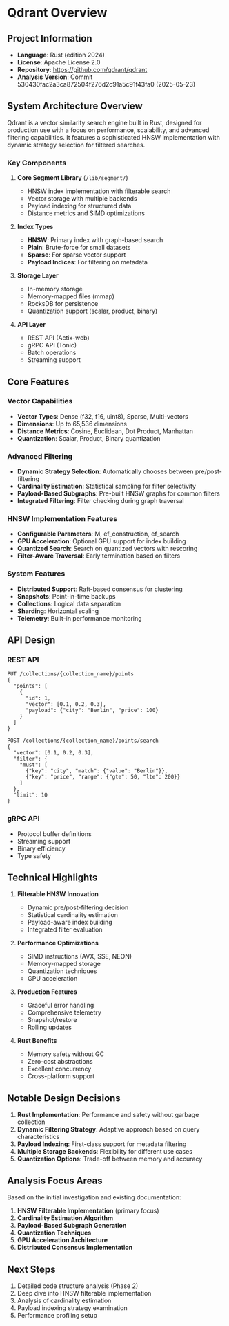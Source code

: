 # Qdrant Overview

## Project Information

- **Language**: Rust (edition 2024)
- **License**: Apache License 2.0
- **Repository**: https://github.com/qdrant/qdrant
- **Analysis Version**: Commit 530430fac2a3ca872504f276d2c91a5c91f43fa0 (2025-05-23)

## System Architecture Overview

Qdrant is a vector similarity search engine built in Rust, designed for production use with a focus on performance, scalability, and advanced filtering capabilities. It features a sophisticated HNSW implementation with dynamic strategy selection for filtered searches.

### Key Components

1. **Core Segment Library** (`/lib/segment/`)
   - HNSW index implementation with filterable search
   - Vector storage with multiple backends
   - Payload indexing for structured data
   - Distance metrics and SIMD optimizations

2. **Index Types**
   - **HNSW**: Primary index with graph-based search
   - **Plain**: Brute-force for small datasets
   - **Sparse**: For sparse vector support
   - **Payload Indices**: For filtering on metadata

3. **Storage Layer**
   - In-memory storage
   - Memory-mapped files (mmap)
   - RocksDB for persistence
   - Quantization support (scalar, product, binary)

4. **API Layer**
   - REST API (Actix-web)
   - gRPC API (Tonic)
   - Batch operations
   - Streaming support

## Core Features

### Vector Capabilities
- **Vector Types**: Dense (f32, f16, uint8), Sparse, Multi-vectors
- **Dimensions**: Up to 65,536 dimensions
- **Distance Metrics**: Cosine, Euclidean, Dot Product, Manhattan
- **Quantization**: Scalar, Product, Binary quantization

### Advanced Filtering
- **Dynamic Strategy Selection**: Automatically chooses between pre/post-filtering
- **Cardinality Estimation**: Statistical sampling for filter selectivity
- **Payload-Based Subgraphs**: Pre-built HNSW graphs for common filters
- **Integrated Filtering**: Filter checking during graph traversal

### HNSW Implementation Features
- **Configurable Parameters**: M, ef_construction, ef_search
- **GPU Acceleration**: Optional GPU support for index building
- **Quantized Search**: Search on quantized vectors with rescoring
- **Filter-Aware Traversal**: Early termination based on filters

### System Features
- **Distributed Support**: Raft-based consensus for clustering
- **Snapshots**: Point-in-time backups
- **Collections**: Logical data separation
- **Sharding**: Horizontal scaling
- **Telemetry**: Built-in performance monitoring

## API Design

### REST API
```http
PUT /collections/{collection_name}/points
{
  "points": [
    {
      "id": 1,
      "vector": [0.1, 0.2, 0.3],
      "payload": {"city": "Berlin", "price": 100}
    }
  ]
}

POST /collections/{collection_name}/points/search
{
  "vector": [0.1, 0.2, 0.3],
  "filter": {
    "must": [
      {"key": "city", "match": {"value": "Berlin"}},
      {"key": "price", "range": {"gte": 50, "lte": 200}}
    ]
  },
  "limit": 10
}
```

### gRPC API
- Protocol buffer definitions
- Streaming support
- Binary efficiency
- Type safety

## Technical Highlights

1. **Filterable HNSW Innovation**
   - Dynamic pre/post-filtering decision
   - Statistical cardinality estimation
   - Payload-aware index building
   - Integrated filter evaluation

2. **Performance Optimizations**
   - SIMD instructions (AVX, SSE, NEON)
   - Memory-mapped storage
   - Quantization techniques
   - GPU acceleration

3. **Production Features**
   - Graceful error handling
   - Comprehensive telemetry
   - Snapshot/restore
   - Rolling updates

4. **Rust Benefits**
   - Memory safety without GC
   - Zero-cost abstractions
   - Excellent concurrency
   - Cross-platform support

## Notable Design Decisions

1. **Rust Implementation**: Performance and safety without garbage collection
2. **Dynamic Filtering Strategy**: Adaptive approach based on query characteristics
3. **Payload Indexing**: First-class support for metadata filtering
4. **Multiple Storage Backends**: Flexibility for different use cases
5. **Quantization Options**: Trade-off between memory and accuracy

## Analysis Focus Areas

Based on the initial investigation and existing documentation:

1. **HNSW Filterable Implementation** (primary focus)
2. **Cardinality Estimation Algorithm**
3. **Payload-Based Subgraph Generation**
4. **Quantization Techniques**
5. **GPU Acceleration Architecture**
6. **Distributed Consensus Implementation**

## Next Steps

1. Detailed code structure analysis (Phase 2)
2. Deep dive into HNSW filterable implementation
3. Analysis of cardinality estimation
4. Payload indexing strategy examination
5. Performance profiling setup